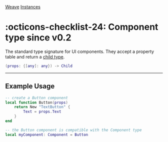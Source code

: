 <nav class="weavedoc-api-breadcrumbs">
	<a href="../..">Weave</a>
	<a href="..">Instances</a>
</nav>

<h1 class="weavedoc-api-header" markdown>
	<span class="weavedoc-api-icon" markdown>:octicons-checklist-24:</span>
	<span class="weavedoc-api-name">Component</span>
	<span class="weavedoc-api-pills">
		<span class="weavedoc-api-pill-type">type</span>
		<span class="weavedoc-api-pill-since">since v0.2</span>
	</span>
</h1>

The standard type signature for UI components. They accept a property table and
return a [child type](./child.md).

```Lua
(props: {[any]: any}) -> Child
```

---

## Example Usage

```Lua
-- create a Button component
local function Button(props)
    return New "TextButton" {
        Text = props.Text
    }
end

-- the Button component is compatible with the Component type
local myComponent: Component = Button
```
